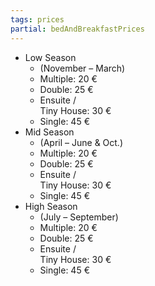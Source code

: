 ```yaml
---
tags: prices
partial: bedAndBreakfastPrices
---
```


- Low Season
  - (November – March)
  - Multiple: 20 €
  - Double: 25 €
  - Ensuite /<br/>Tiny House: 30 €
  - Single: 45 €
- Mid Season
  - (April – June & Oct.)
  - Multiple: 20 €
  - Double: 25 €
  - Ensuite /<br/>Tiny House: 30 €
  - Single: 45 €
- High Season
  - (July – September)
  - Multiple: 20 €
  - Double: 25 €
  - Ensuite /<br/>Tiny House: 30 €
  - Single: 45 €
